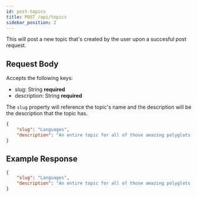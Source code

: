```yaml
---
id: post-topics
title: POST /api/topics
sidebar_position: 2
---
```


This will post a new topic that's created by the user upon a succesful post request. 

## Request Body

Accepts the following keys:

- slug: String **required** 
- description: String **required**

The `slug` property will reference the topic's name and the description will be the description that the topic has.

```json
{
    "slug": "Languages",
    "description": "An entire topic for all of those amazing polyglots out there."
}
```

## Example Response

```json
{
    "slug": "Languages",
    "description": "An entire topic for all of those amazing polyglots out there."
}
```